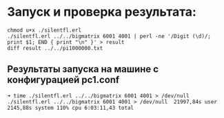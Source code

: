 # Запуск и проверка результата:
    chmod u+x ./silentfl.erl
    ./silentfl.erl ../../bigmatrix 6001 4001 | perl -ne '/Digit (\d)/; print $1; END { print "\n" }' > result
    diff result ../../pi1000000.txt

## Результаты запуска на машине с конфигурацией pc1.conf

    ➜ time ./silentfl.erl ../../bigmatrix 6001 4001 > /dev/null 
    ./silentfl.erl ../../bigmatrix 6001 4001 > /dev/null  21997,84s user 2145,88s system 110% cpu 6:03:11,43 total

